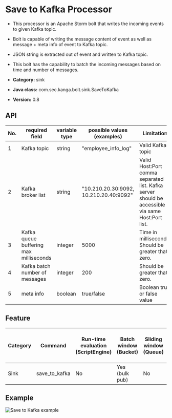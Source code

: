 Save to Kafka Processor
=======================

* This processor is an Apache Storm bolt that writes the incoming events to given Kafka topic.
* Bolt is capable of writing the message content of event as well as message + meta info of event to Kafka topic.
* JSON string is extracted out of event and written to Kafka topic.
* This bolt has the capability to batch the incoming messages based on time and number of messages.

* __Category:__ sink
* __Java class:__ com.sec.kanga.bolt.sink.SaveToKafka
* __Version:__ 0.8

## API

|No.|required field                        |variable type|possible values (examples)            |Limitation                                                                                      |
|---|--------------------------------------|-------------|--------------------------------------|------------------------------------------------------------------------------------------------|
|1  |Kafka topic                           |string       |"employee_info_log"                   |Valid Kafka topic                                                                               |
|2  |Kafka broker list                     |string       |"10.210.20.30:9092, 10.210.20.40:9092"|Valid Host:Port comma separated list. Kafka server should be accessible via same Host:Port list.|
|3  |Kafka queue buffering max milliseconds|integer      |5000                                  |Time in milliseconds. Should be greater that zero.                                              |
|4  |Kafka batch number of messages        |integer      |200                                   |Should be greater that zero.                                                                    |
|5  |meta info                             |boolean      |true/false                            |Boolean true or false value                                                                     |

## Feature

|Category|Command      |Run-time evaluation (ScriptEngine)|Batch window (Bucket)|Sliding window (Queue)|Access previous values through expression|Group by|Crontab expression|Input event type|Output event type|
|--------|-------------|----------------------------------|---------------------|----------------------|-----------------------------------------|--------|------------------|----------------|-----------------|
|Sink    |save_to_kafka|No                                |Yes (bulk pub)       |No                    |No                                       |No      |No                |Data/Collection |None             |

## Example

![Save to Kafka example][savetokafka_example]

[savetokafka_example]: images/sink_savetokafka_example.png